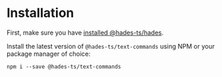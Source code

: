 # Installation

First, make sure you have [installed @hades-ts/hades](../../hades/installation).

Install the latest version of `@hades-ts/text-commands` using NPM or your package manager of choice:

    npm i --save @hades-ts/text-commands
